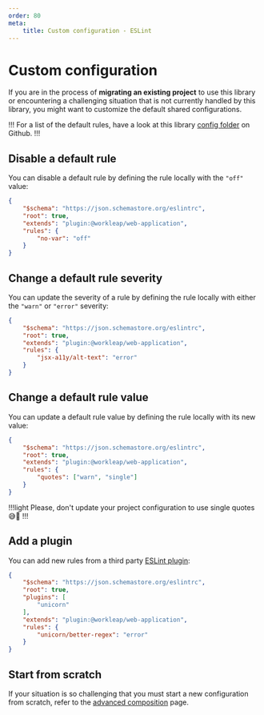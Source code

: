 ```yaml
---
order: 80
meta:
    title: Custom configuration - ESLint
---
```


# Custom configuration

If you are in the process of **migrating an existing project** to use this library or encountering a challenging situation that is not currently handled by this library, you might want to customize the default shared configurations.

!!!
For a list of the default rules, have a look at this library [config folder](https://github.com/gsoft-inc/wl-web-configs/tree/main/packages/eslint-plugin/lib/config) on Github.
!!!

## Disable a default rule

You can disable a default rule by defining the rule locally with the `"off"` value:

```json #5-7 .eslintrc.json
{
    "$schema": "https://json.schemastore.org/eslintrc",
    "root": true,
    "extends": "plugin:@workleap/web-application",
    "rules": {
        "no-var": "off"
    }
}
```

## Change a default rule severity

You can update the severity of a rule by defining the rule locally with either the `"warn"` or `"error"` severity:

```json #5-7 .eslintrc.json
{
    "$schema": "https://json.schemastore.org/eslintrc",
    "root": true,
    "extends": "plugin:@workleap/web-application",
    "rules": {
        "jsx-a11y/alt-text": "error"
    }
}
```

## Change a default rule value

You can update a default rule value by defining the rule locally with its new value:

```json #5-7 .eslintrc.json
{
    "$schema": "https://json.schemastore.org/eslintrc",
    "root": true,
    "extends": "plugin:@workleap/web-application",
    "rules": {
        "quotes": ["warn", "single"]
    }
}
```

!!!light
Please, don't update your project configuration to use single quotes :sweat_smile::pray:
!!!

## Add a plugin

You can add new rules from a third party [ESLint plugin](https://eslint.org/docs/latest/use/configure/plugins):

```json #4-6,8-10 .eslintrc.json
{
    "$schema": "https://json.schemastore.org/eslintrc",
    "root": true,
    "plugins": [
        "unicorn"
    ],
    "extends": "plugin:@workleap/web-application",
    "rules": {
        "unicorn/better-regex": "error"
    }
}
```

## Start from scratch

If your situation is so challenging that you must start a new configuration from scratch, refer to the [advanced composition](advanced-composition.md) page.

